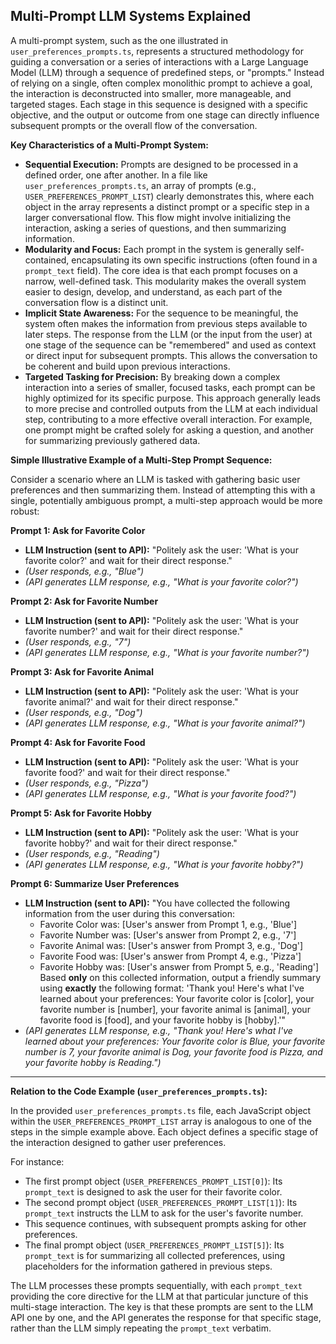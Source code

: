 ## Multi-Prompt LLM Systems Explained

A multi-prompt system, such as the one illustrated in `user_preferences_prompts.ts`, represents a structured methodology for guiding a conversation or a series of interactions with a Large Language Model (LLM) through a sequence of predefined steps, or "prompts." Instead of relying on a single, often complex monolithic prompt to achieve a goal, the interaction is deconstructed into smaller, more manageable, and targeted stages. Each stage in this sequence is designed with a specific objective, and the output or outcome from one stage can directly influence subsequent prompts or the overall flow of the conversation.

**Key Characteristics of a Multi-Prompt System:**

*   **Sequential Execution:** Prompts are designed to be processed in a defined order, one after another. In a file like `user_preferences_prompts.ts`, an array of prompts (e.g., `USER_PREFERENCES_PROMPT_LIST`) clearly demonstrates this, where each object in the array represents a distinct prompt or a specific step in a larger conversational flow. This flow might involve initializing the interaction, asking a series of questions, and then summarizing information.
*   **Modularity and Focus:** Each prompt in the system is generally self-contained, encapsulating its own specific instructions (often found in a `prompt_text` field). The core idea is that each prompt focuses on a narrow, well-defined task. This modularity makes the overall system easier to design, develop, and understand, as each part of the conversation flow is a distinct unit.
*   **Implicit State Awareness:** For the sequence to be meaningful, the system often makes the information from previous steps available to later steps. The response from the LLM (or the input from the user) at one stage of the sequence can be "remembered" and used as context or direct input for subsequent prompts. This allows the conversation to be coherent and build upon previous interactions.
*   **Targeted Tasking for Precision:** By breaking down a complex interaction into a series of smaller, focused tasks, each prompt can be highly optimized for its specific purpose. This approach generally leads to more precise and controlled outputs from the LLM at each individual step, contributing to a more effective overall interaction. For example, one prompt might be crafted solely for asking a question, and another for summarizing previously gathered data.

**Simple Illustrative Example of a Multi-Step Prompt Sequence:**

Consider a scenario where an LLM is tasked with gathering basic user preferences and then summarizing them. Instead of attempting this with a single, potentially ambiguous prompt, a multi-step approach would be more robust:

**Prompt 1: Ask for Favorite Color**
*   **LLM Instruction (sent to API):** "Politely ask the user: 'What is your favorite color?' and wait for their direct response."
*   *(User responds, e.g., "Blue")*
*   *(API generates LLM response, e.g., "What is your favorite color?")*

**Prompt 2: Ask for Favorite Number**
*   **LLM Instruction (sent to API):** "Politely ask the user: 'What is your favorite number?' and wait for their direct response."
*   *(User responds, e.g., "7")*
*   *(API generates LLM response, e.g., "What is your favorite number?")*

**Prompt 3: Ask for Favorite Animal**
*   **LLM Instruction (sent to API):** "Politely ask the user: 'What is your favorite animal?' and wait for their direct response."
*   *(User responds, e.g., "Dog")*
*   *(API generates LLM response, e.g., "What is your favorite animal?")*

**Prompt 4: Ask for Favorite Food**
*   **LLM Instruction (sent to API):** "Politely ask the user: 'What is your favorite food?' and wait for their direct response."
*   *(User responds, e.g., "Pizza")*
*   *(API generates LLM response, e.g., "What is your favorite food?")*

**Prompt 5: Ask for Favorite Hobby**
*   **LLM Instruction (sent to API):** "Politely ask the user: 'What is your favorite hobby?' and wait for their direct response."
*   *(User responds, e.g., "Reading")*
*   *(API generates LLM response, e.g., "What is your favorite hobby?")*

**Prompt 6: Summarize User Preferences**
*   **LLM Instruction (sent to API):** "You have collected the following information from the user during this conversation:
    *   Favorite Color was: \[User's answer from Prompt 1, e.g., 'Blue']
    *   Favorite Number was: \[User's answer from Prompt 2, e.g., '7']
    *   Favorite Animal was: \[User's answer from Prompt 3, e.g., 'Dog']
    *   Favorite Food was: \[User's answer from Prompt 4, e.g., 'Pizza']
    *   Favorite Hobby was: \[User's answer from Prompt 5, e.g., 'Reading']
    Based **only** on this collected information, output a friendly summary using **exactly** the following format: 'Thank you! Here's what I've learned about your preferences: Your favorite color is \[color], your favorite number is \[number], your favorite animal is \[animal], your favorite food is \[food], and your favorite hobby is \[hobby].'"
*   *(API generates LLM response, e.g., "Thank you! Here's what I've learned about your preferences: Your favorite color is Blue, your favorite number is 7, your favorite animal is Dog, your favorite food is Pizza, and your favorite hobby is Reading.")*

---

**Relation to the Code Example (`user_preferences_prompts.ts`):**

In the provided `user_preferences_prompts.ts` file, each JavaScript object within the `USER_PREFERENCES_PROMPT_LIST` array is analogous to one of the steps in the simple example above. Each object defines a specific stage of the interaction designed to gather user preferences.

For instance:
*   The first prompt object (`USER_PREFERENCES_PROMPT_LIST[0]`): Its `prompt_text` is designed to ask the user for their favorite color.
*   The second prompt object (`USER_PREFERENCES_PROMPT_LIST[1]`): Its `prompt_text` instructs the LLM to ask for the user's favorite number.
*   This sequence continues, with subsequent prompts asking for other preferences.
*   The final prompt object (`USER_PREFERENCES_PROMPT_LIST[5]`): Its `prompt_text` is for summarizing all collected preferences, using placeholders for the information gathered in previous steps.

The LLM processes these prompts sequentially, with each `prompt_text` providing the core directive for the LLM at that particular juncture of this multi-stage interaction. The key is that these prompts are sent to the LLM API one by one, and the API generates the response for that specific stage, rather than the LLM simply repeating the `prompt_text` verbatim. 
